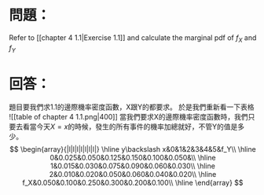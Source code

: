 # 問題：
Refer to [[chapter 4 1.1|Exercise 1.1]] and calculate the marginal pdf of $f_X$ and $f_Y$
# 回答：
題目要我們求1.1的邊際機率密度函數，X跟Y的都要求。
於是我們重新看一下表格
![[table of chapter 4 1.1.png|400]]
當我們要求X的邊際機率密度函數時，我們只要去看當今天$X=x$的時候，發生的所有事件的機率加總就好，不管Y的值是多少。
$$
\begin{array}{|l|l|l|l|l|l|l|}
\hline
y\backslash x&0&1&2&3&4&5&f_Y\\
\hline
0&0.025&0.050&0.125&0.150&0.100&0.050&\\
\hline
1&0.015&0.030&0.075&0.090&0.060&0.030\\
\hline
2&0.010&0.020&0.050&0.060&0.040&0.020\\
\hline
f_X&0.050&0.100&0.250&0.300&0.200&0.100\\
\hline
\end{array}
$$